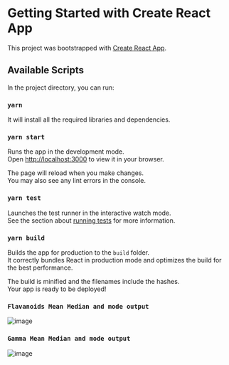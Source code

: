 # Getting Started with Create React App

This project was bootstrapped with [Create React App](https://github.com/facebook/create-react-app).

## Available Scripts

In the project directory, you can run:
### `yarn`

It will install all the required libraries and dependencies.


### `yarn start`

Runs the app in the development mode.\
Open [http://localhost:3000](http://localhost:3000) to view it in your browser.

The page will reload when you make changes.\
You may also see any lint errors in the console.

### `yarn test`

Launches the test runner in the interactive watch mode.\
See the section about [running tests](https://facebook.github.io/create-react-app/docs/running-tests) for more information.

### `yarn build`

Builds the app for production to the `build` folder.\
It correctly bundles React in production mode and optimizes the build for the best performance.

The build is minified and the filenames include the hashes.\
Your app is ready to be deployed!

### `Flavanoids Mean Median and mode output`

![image](https://github.com/Akhileshkr236/ManufacAssignment/assets/15911795/8a70b786-4d3a-4dbe-ae0a-7999c401edd4)


### `Gamma Mean Median and mode output`

![image](https://github.com/Akhileshkr236/ManufacAssignment/assets/15911795/2a901149-137a-4383-9ee0-82f78ea69a58)

